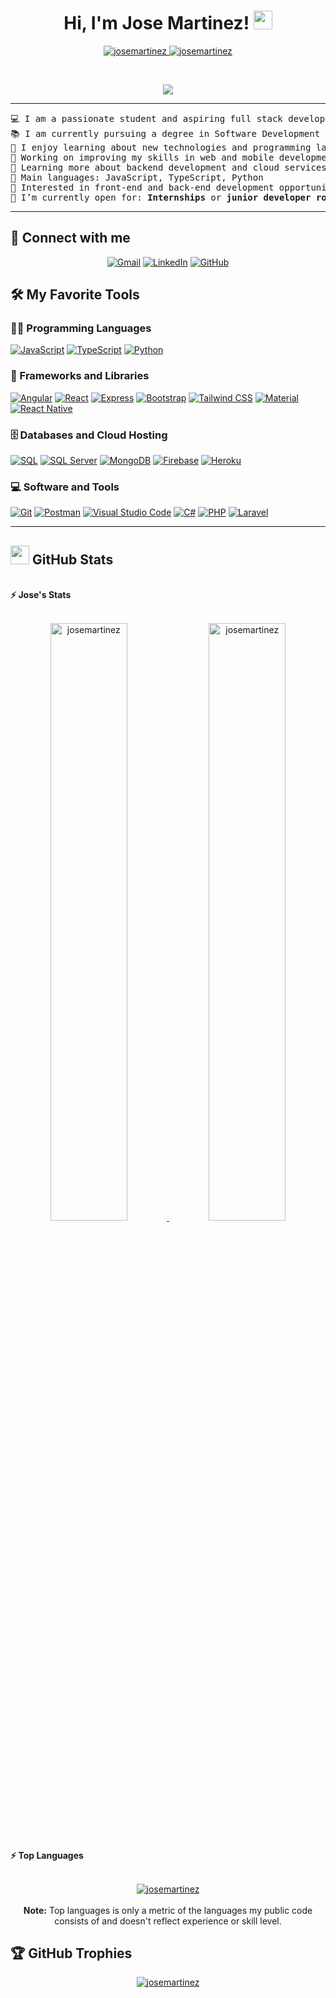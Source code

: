 <h1 align="center">
Hi, I'm Jose Martinez!
	<a href="https://github.com/JoseMartinez" target="_self">
		<img src="https://media.giphy.com/media/hvRJCLFzcasrR4ia7z/giphy.gif" width="30">
	</a>
</h1>
<p align="center">
	<a href="https://github.com/JoseMartinez">
		<img src="https://komarev.com/ghpvc/?username=josemartinez&label=Profile%20views&color=0e75b6&style=flat" alt="josemartinez" />
	</a>
	<a href="https://github.com/JoseMartinez">
		<img src="https://img.shields.io/github/followers/josemartinez?label=Followers" alt="josemartinez" />
	</a>
</p>
<br/>
<p align="center">
	<a href="https://github.com/JoseMartinez">
		<img src="https://readme-typing-svg.herokuapp.com?lines=Software+Development+Student;Full+Stack+Developer;Always+learning+new+technologies&center=true&width=380&height=45">
	</a>
</p>

<hr>

<pre>
💻 I am a passionate student and aspiring full stack developer
📚 I am currently pursuing a degree in Software Development
📝 I enjoy learning about new technologies and programming languages
🔭 Working on improving my skills in web and mobile development
🌱 Learning more about backend development and cloud services
🌟 Main languages: JavaScript, TypeScript, Python
🚩 Interested in front-end and back-end development opportunities
🤔 I’m currently open for: <b>Internships</b> or <b>junior developer roles</b>
</pre>
<hr>

## 🤝 Connect with me
<p align="center">
	<a href="mailto:josemartinez@gmail.com"><img src="https://img.shields.io/badge/gmail-%23EA4335.svg?style=plastic&logo=gmail&logoColor=white" alt="Gmail"/></a>
	<a href="https://www.linkedin.com/in/josemartinez/"><img src="https://img.shields.io/badge/linkedin-%230A66C2.svg?style=plastic&logo=linkedin&logoColor=white" alt="LinkedIn"/></a>
	<a href="https://github.com/JoseMartinez"><img src="https://img.shields.io/badge/github-%23181717.svg?style=plastic&logo=github&logoColor=white" alt="GitHub"/></a>
</p>

## 🛠️ My Favorite Tools

### 👨‍💻 Programming Languages

<p>
    <a href="https://github.com/JoseMartinez"><img alt="JavaScript" src="https://img.shields.io/badge/JavaScript%20-%23F7DF1E.svg?logo=javascript&logoColor=black"></a>
    <a href="https://github.com/JoseMartinez"><img alt="TypeScript" src="https://img.shields.io/badge/TypeScript%20-%23007ACC.svg?logo=typescript&logoColor=white"></a>
    <a href="https://github.com/JoseMartinez"><img alt="Python" src="https://img.shields.io/badge/Python%20-%2314354C.svg?logo=python&logoColor=white"></a>
</p>

### 🧰 Frameworks and Libraries

<p>
    <a href="https://github.com/JoseMartinez"><img alt="Angular" src="https://img.shields.io/badge/Angular%20-%23DD0031.svg?logo=angular&logoColor=white"></a>
    <a href="https://github.com/JoseMartinez"><img alt="React" src="https://img.shields.io/badge/React-%2320232a.svg?logo=react&logoColor=%2361DAFB"></a>
    <a href="https://github.com/JoseMartinez"><img alt="Express" src="https://img.shields.io/badge/Express.js%20-%23404d59.svg?logo=express&logoColor=%2361DAFB"></a>
    <a href="https://github.com/JoseMartinez"><img alt="Bootstrap" src="https://img.shields.io/badge/Bootstrap%20-%23563D7C.svg?logo=bootstrap&logoColor=white"></a>
    <a href="https://github.com/JoseMartinez"><img alt="Tailwind CSS" src="https://img.shields.io/badge/TailwindCSS%20-%2338B2AC.svg?logo=tailwind-css&logoColor=white"></a>
    <a href="https://github.com/JoseMartinez"><img alt="Material" src="https://img.shields.io/badge/Material%20-%230081CB.svg?logo=material-ui&logoColor=white"></a>
    <a href="https://github.com/JoseMartinez"><img alt="React Native" src="https://img.shields.io/badge/React_Native-20232A?style=for-the-badge&logo=react&logoColor=61DAFB"></a>
</p>

### 🗄️ Databases and Cloud Hosting

<p>
    <a href="https://github.com/JoseMartinez"><img alt="SQL" src="https://img.shields.io/badge/SQL-%230077B5.svg?logo=postgresql&logoColor=white"></a>
    <a href="https://github.com/JoseMartinez"><img alt="SQL Server" src="https://img.shields.io/badge/SQL%20Server-%23CC2927.svg?logo=microsoft%20sql%20server&logoColor=white"></a>
    <a href="https://github.com/JoseMartinez"><img alt="MongoDB" src="https://img.shields.io/badge/MongoDB-%2347A248.svg?logo=mongodb&logoColor=white"></a>
    <a href="https://github.com/JoseMartinez"><img alt="Firebase" src ="https://img.shields.io/badge/Firebase-%23FF6F00.svg?logo=firebase&logoColor=white"></a>
    <a href="https://github.com/JoseMartinez"><img alt="Heroku" src="https://img.shields.io/badge/Heroku-%23430098.svg?logo=heroku&logoColor=white"></a>
</p>

### 💻 Software and Tools

<p>
    <a href="https://github.com/JoseMartinez"><img alt="Git" src="https://img.shields.io/badge/Git%20-%23F05033.svg?logo=git&logoColor=white"></a>
    <a href="https://github.com/JoseMartinez"><img alt="Postman" src="https://img.shields.io/badge/Postman-FF6C37?logo=postman&logoColor=white"></a>
    <a href="https://github.com/JoseMartinez"><img alt="Visual Studio Code" src="https://img.shields.io/badge/Visual%20Studio%20Code-0078d7.svg?logo=visual-studio-code&logoColor=white"></a>
    <a href="https://github.com/JoseMartinez"><img alt="C#" src="https://img.shields.io/badge/C%23-%23239120.svg?style=flat&logo=c-sharp&logoColor=white"></a>
    <a href="https://github.com/JoseMartinez"><img alt="PHP" src="https://img.shields.io/badge/PHP-%23777BB4.svg?logo=php&logoColor=white"></a>
    <a href="https://github.com/JoseMartinez"><img alt="Laravel" src="https://img.shields.io/badge/Laravel-%23FF2D20.svg?logo=laravel&logoColor=white"></a>
</p>

<hr>

## <a href="https://github.com/JoseMartinez"><img src="https://www.blumbergdigital.com/wp-content/uploads/2020/10/stats-graphic-statistics-business-512.png" width="30"></a> GitHub Stats

<br/>
<summary><b>⚡ Jose's Stats</b></summary>
<br/>
<p align="center">
	<a href="https://github.com/JoseMartinez">
	<img width="49.5%" src="https://github-readme-stats.vercel.app/api?username=josemartinez&show_icons=true" alt="josemartinez">
	<img width="49.5%" src="https://github-readme-streak-stats.herokuapp.com/?user=josemartinez" alt="josemartinez">
	</a>
	<br/>
</p>
<br/>
<summary><b>⚡ Top Languages</b></summary>
<br/>

<p align="center">
	<a href="https://github.com/JoseMartinez">
	<img src="https://github-readme-stats.vercel.app/api/top-langs/?username=josemartinez&langs_count=8&layout=compact" alt="josemartinez">
	</a>
	<br/>
<br/>
<b>Note:</b> Top languages is only a metric of the languages my public code consists of and doesn't reflect experience or skill level.
</p>

## 🏆 GitHub Trophies
<p align="center">
	<a href="https://github.com/JoseMartinez"><img src="https://github-profile-trophy.vercel.app/?username=josemartinez&column=7&theme=onedark" alt="josemartinez"></a>
</p>
